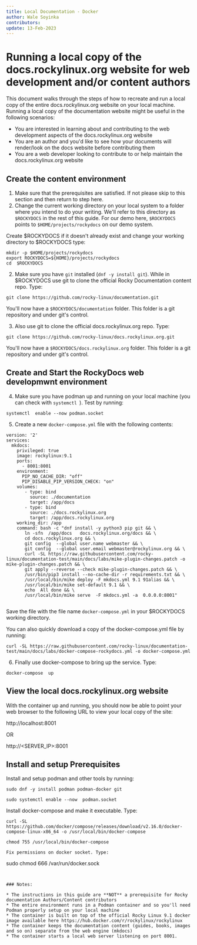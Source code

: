 ```yaml
---
title: Local Documentation - Docker
author: Wale Soyinka
contributors: 
update: 13-Feb-2023
---
```


# Running a local copy of the docs.rockylinux.org website for web development and/or content authors

This document walks through the steps of how to recreate and run a local copy of the entire docs.rockylinux.org website on your local machine.
Running a local copy of the documentation website might be useful in the following scenarios:

* You are interested in learning about and contributing to the web development aspects of the docs.rockylinux.org website
* You are an author and you'd like to see how your documents will render/look on the docs website before contributing them
* You are a web developer looking to contribute to or help maintain the docs.rockylinux.org website


## Create the content environment

1. Make sure that the prerequisites are satisfied. If not please skip to this section and then return to step here. 
2. Change the current working directory on your local system to a folder where you intend to do your writing. We'll refer to this directory as
`$ROCKYDOCS` in the rest of this guide.  For our demo here, `$ROCKYDOCS` points to `$HOME/projects/rockydocs` on our demo system.

Create $ROCKYDOCS if it doesn't already exist and change your working directory to $ROCKYDOCS type:

```
mkdir -p $HOME/projects/rockydocs
export ROCKYDOCS=${HOME}/projects/rockydocs
cd  $ROCKYDOCS
```

2. Make sure you have `git` installed (`dnf -y install git`).  While in $ROCKYDOCS use git to clone the official Rocky Documentation content repo. Type:

```
git clone https://github.com/rocky-linux/documentation.git
```

You'll now have a `$ROCKYDOCS/documentation` folder. This folder is a git repository and under git's control.

3. Also use git to clone the official docs.rockylinux.org repo. Type:

```
git clone https://github.com/rocky-linux/docs.rockylinux.org.git
```

You'll now have a `$ROCKYDOCS/docs.rockylinux.org` folder. This folder is a git repository and under git's control.


## Create and Start the RockyDocs web developmwnt environment

4.  Make sure you have podman up and running on your local machine (you can check with `systemctl `). Test by running:

```
systemctl  enable --now podman.socket
```

5. Create a new `docker-compose.yml` file with the following contents:

```
version: '2'
services:
  mkdocs:
    privileged: true
    image: rockylinux:9.1
    ports:
      - 8001:8001
    environment:
      PIP_NO_CACHE_DIR: "off"
      PIP_DISABLE_PIP_VERSION_CHECK: "on"
    volumes:
       - type: bind
         source: ./documentation
         target: /app/docs
       - type: bind
         source: ./docs.rockylinux.org
         target: /app/docs.rockylinux.org
    working_dir: /app
    command: bash -c "dnf install -y python3 pip git && \
       ln -sfn  /app/docs   docs.rockylinux.org/docs && \
       cd docs.rockylinux.org && \
       git config  --global user.name webmaster && \
       git config  --global user.email webmaster@rockylinux.org && \
       curl -SL https://raw.githubusercontent.com/rocky-linux/documentation-test/main/docs/labs/mike-plugin-changes.patch -o mike-plugin-changes.patch && \
       git apply --reverse --check mike-plugin-changes.patch && \
       /usr/bin/pip3 install --no-cache-dir -r requirements.txt && \
       /usr/local/bin/mike deploy -F mkdocs.yml 9.1 91alias && \
       /usr/local/bin/mike set-default 9.1 && \
       echo  All done && \
       /usr/local/bin/mike serve  -F mkdocs.yml -a  0.0.0.0:8001"
       
```

Save the file with the file name `docker-compose.yml` in your $ROCKYDOCS working directory. 

You can also quickly download a copy of the docker-compose.yml file by running:

```
curl -SL https://raw.githubusercontent.com/rocky-linux/documentation-test/main/docs/labs/docker-compose-rockydocs.yml -o docker-compose.yml
```


6. Finally use docker-compose to bring up the service. Type:

```
docker-compose  up
```


## View the local docs.rockylinux.org website

With the container up and running, you should now be able to point your web browser to the following URL to view your local copy of the site:

http://localhost:8001

OR

http://<SERVER_IP>:8001




## Install and setup Prerequisites

Install and setup podman and other tools by running:

```
sudo dnf -y install podman podman-docker git

sudo systemctl enable --now  podman.socket

```
Install docker-compose and make it executable. Type:

```
curl -SL https://github.com/docker/compose/releases/download/v2.16.0/docker-compose-linux-x86_64 -o /usr/local/bin/docker-compose

chmod 755 /usr/local/bin/docker-compose

Fix permissions on docker socket. Type:

```
sudo chmod 666 /var/run/docker.sock
```


### Notes:

* The instructions in this guide are **NOT** a prerequisite for Rocky documentation Authors/Content contributors
* The entire environment runs in a Podman container and so you'll need Podman properly setup on your local machine
* The container is built on top of the official Rocky Linux 9.1 docker image available here https://hub.docker.com/r/rockylinux/rockylinux
* The container keeps the documentation content (guides, books, images and so on) separate from the web engine (mkdocs)
* The container starts a local web server listening on port 8001. 
